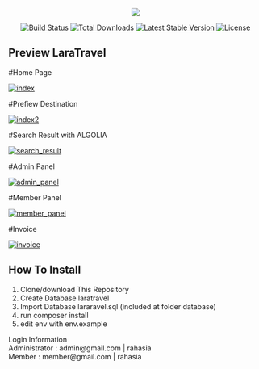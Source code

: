 <p align="center"><img src="https://laravel.com/assets/img/components/logo-laravel.svg"></p>

<p align="center">
<a href="https://travis-ci.org/laravel/framework"><img src="https://travis-ci.org/laravel/framework.svg" alt="Build Status"></a>
<a href="https://packagist.org/packages/laravel/framework"><img src="https://poser.pugx.org/laravel/framework/d/total.svg" alt="Total Downloads"></a>
<a href="https://packagist.org/packages/laravel/framework"><img src="https://poser.pugx.org/laravel/framework/v/stable.svg" alt="Latest Stable Version"></a>
<a href="https://packagist.org/packages/laravel/framework"><img src="https://poser.pugx.org/laravel/framework/license.svg" alt="License"></a>
</p>

## Preview LaraTravel

<p align="center">

<p> #Home Page </p>
<a href="https://ibb.co/dBbpja"><img src="https://preview.ibb.co/fiBN4a/index.png" alt="index" border="0"></a>

<p> #Prefiew Destination </p>
<a href="https://ibb.co/j6cC4a"><img src="https://preview.ibb.co/cd5Mxv/index2.png" alt="index2" border="0"></a>

<p> #Search Result with ALGOLIA </p>
<a href="https://ibb.co/g54s4a"><img src="https://preview.ibb.co/emAX4a/search_result.png" alt="search_result" border="0"></a>

<p> #Admin Panel </p>
<a href="https://ibb.co/dApWxv"><img src="https://preview.ibb.co/iZuycv/admin_panel.png" alt="admin_panel" border="0"></a>

<p> #Member Panel </p>
<a href="https://ibb.co/dxnZHv"><img src="https://preview.ibb.co/iD93AF/member_panel.png" alt="member_panel" border="0"></a>

<p> #Invoice </p>
<a href="https://ibb.co/bsZs4a"><img src="https://preview.ibb.co/ktgGVF/invoice.png" alt="invoice" border="0"></a>
</p>

## How To Install

1. Clone/download This Repository<br>
2. Create Database laratravel<br>
3. Import Database lararavel.sql (included at folder database)<br>
4. run composer install<br>
5. edit env with env.example<br>

<p>
<p>
Login Information<br>
Administrator : admin@gmail.com | rahasia <br>
Member : member@gmail.com | rahasia <br>

